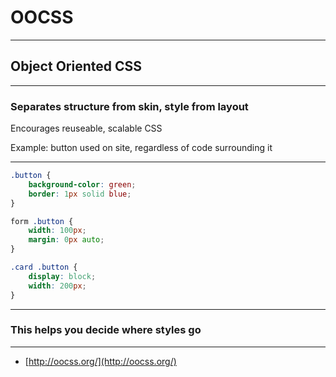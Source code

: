 # OOCSS

---

## Object Oriented CSS

---

### Separates structure from skin, style from layout

Encourages reuseable, scalable CSS

Example: button used on site, regardless of code surrounding it

---

```css
.button {
    background-color: green;
    border: 1px solid blue;
}

form .button {
    width: 100px;
    margin: 0px auto;
}

.card .button {
    display: block;
    width: 200px;
}
```
---

### This helps you decide where styles go

---

- [http://oocss.org/](http://oocss.org/)








